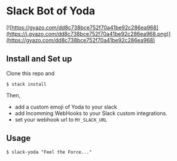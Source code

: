 # Slack Bot of Yoda

[![https://gyazo.com/dd8c738bce752f70a41be92c286ea968](https://i.gyazo.com/dd8c738bce752f70a41be92c286ea968.png)](https://gyazo.com/dd8c738bce752f70a41be92c286ea968)

## Install and Set up
Clone this repo and 

```
$ stack install
```

Then,

+ add a custom emoji of Yoda to your slack
+ add Incomming WebHooks to your Slack custom integrations.
+ set your webhook url to `MY_SLACK_URL`

## Usage

```
$ slack-yoda "Feel the Force..."
```
